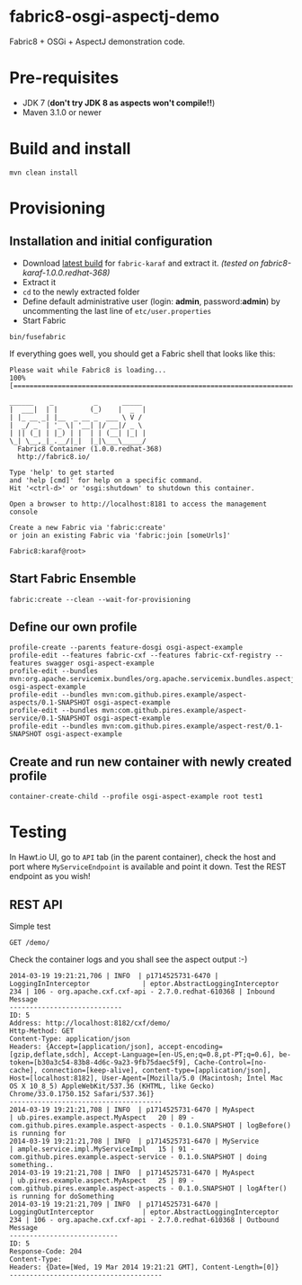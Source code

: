 fabric8-osgi-aspectj-demo
======================

Fabric8 + OSGi + AspectJ demonstration code.

# Pre-requisites

* JDK 7 (**don't try JDK 8 as aspects won't compile!!**)
* Maven 3.1.0 or newer

# Build and install

```
mvn clean install
```

# Provisioning

## Installation and initial configuration

* Download [latest build](https://repository.jboss.org/nexus/content/repositories/ea/io/fabric8/fabric8-karaf/) for ```fabric-karaf``` and extract it.
*(tested on fabric8-karaf-1.0.0.redhat-368)*
* Extract it
* ```cd``` to the newly extracted folder
* Define default administrative user (login: **admin**, password:**admin**) by uncommenting the last line of ```etc/user.properties```
* Start Fabric
```no-highlight
bin/fusefabric
```

If everything goes well, you should get a Fabric shell that looks like this:

```
Please wait while Fabric8 is loading...
100% [========================================================================]

______    _          _      _____
|  ___|  | |        (_)    |  _  |
| |_ __ _| |__  _ __ _  ___ \ V /
|  _/ _` | '_ \| '__| |/ __|/ _ \
| || (_| | |_) | |  | | (__| |_| |
\_| \__,_|_.__/|_|  |_|\___\_____/
  Fabric8 Container (1.0.0.redhat-368)
  http://fabric8.io/

Type 'help' to get started
and 'help [cmd]' for help on a specific command.
Hit '<ctrl-d>' or 'osgi:shutdown' to shutdown this container.

Open a browser to http://localhost:8181 to access the management console

Create a new Fabric via 'fabric:create'
or join an existing Fabric via 'fabric:join [someUrls]'

Fabric8:karaf@root>
```

## Start Fabric Ensemble
```
fabric:create --clean --wait-for-provisioning
```

## Define our own profile
```
profile-create --parents feature-dosgi osgi-aspect-example
profile-edit --features fabric-cxf --features fabric-cxf-registry --features swagger osgi-aspect-example
profile-edit --bundles mvn:org.apache.servicemix.bundles/org.apache.servicemix.bundles.aspectj/1.7.4_1 osgi-aspect-example
profile-edit --bundles mvn:com.github.pires.example/aspect-aspects/0.1-SNAPSHOT osgi-aspect-example
profile-edit --bundles mvn:com.github.pires.example/aspect-service/0.1-SNAPSHOT osgi-aspect-example
profile-edit --bundles mvn:com.github.pires.example/aspect-rest/0.1-SNAPSHOT osgi-aspect-example
```

## Create and run new container with newly created profile

```
container-create-child --profile osgi-aspect-example root test1
```

# Testing

In Hawt.io UI, go to ```API``` tab (in the parent container), check the host and port where ```MyServiceEndpoint``` is available and point it down. Test the REST endpoint as you wish!

## REST API

Simple test
```
GET /demo/
```

Check the container logs and you shall see the aspect output :-)

```
2014-03-19 19:21:21,706 | INFO  | p1714525731-6470 | LoggingInInterceptor             | eptor.AbstractLoggingInterceptor  234 | 106 - org.apache.cxf.cxf-api - 2.7.0.redhat-610368 | Inbound Message
----------------------------
ID: 5
Address: http://localhost:8182/cxf/demo/
Http-Method: GET
Content-Type: application/json
Headers: {Accept=[application/json], accept-encoding=[gzip,deflate,sdch], Accept-Language=[en-US,en;q=0.8,pt-PT;q=0.6], be-token=[b30a3c54-83b8-4d6c-9a23-9fb75daec5f9], Cache-Control=[no-cache], connection=[keep-alive], content-type=[application/json], Host=[localhost:8182], User-Agent=[Mozilla/5.0 (Macintosh; Intel Mac OS X 10_8_5) AppleWebKit/537.36 (KHTML, like Gecko) Chrome/33.0.1750.152 Safari/537.36]}
--------------------------------------
2014-03-19 19:21:21,708 | INFO  | p1714525731-6470 | MyAspect                         | ub.pires.example.aspect.MyAspect   20 | 89 - com.github.pires.example.aspect-aspects - 0.1.0.SNAPSHOT | logBefore() is running for
2014-03-19 19:21:21,708 | INFO  | p1714525731-6470 | MyService                        | ample.service.impl.MyServiceImpl   15 | 91 - com.github.pires.example.aspect-service - 0.1.0.SNAPSHOT | doing something..
2014-03-19 19:21:21,708 | INFO  | p1714525731-6470 | MyAspect                         | ub.pires.example.aspect.MyAspect   25 | 89 - com.github.pires.example.aspect-aspects - 0.1.0.SNAPSHOT | logAfter() is running for doSomething
2014-03-19 19:21:21,709 | INFO  | p1714525731-6470 | LoggingOutInterceptor            | eptor.AbstractLoggingInterceptor  234 | 106 - org.apache.cxf.cxf-api - 2.7.0.redhat-610368 | Outbound Message
---------------------------
ID: 5
Response-Code: 204
Content-Type:
Headers: {Date=[Wed, 19 Mar 2014 19:21:21 GMT], Content-Length=[0]}
--------------------------------------
```
